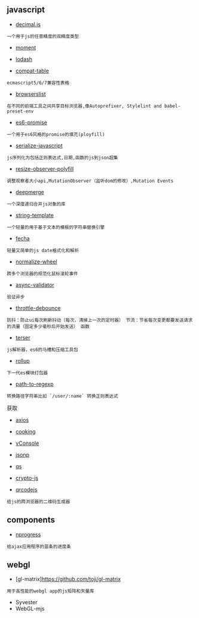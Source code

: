 ## javascript

* [decimal.js](https://github.com/MikeMcl/decimal.js)

``` 
一个用于js的任意精度的双精度类型
```

* [moment](https://github.com/moment/moment)
* [lodash](https://github.com/lodash/lodash)

* [compat-table](https://github.com/kangax/compat-table)

``` 
ecmascript5/6/7兼容性表格
```

* [browserslist](https://github.com/browserslist/browserslist)

``` 
在不同的前端工具之间共享目标浏览器,像Autoprefixer, Stylelint and babel-preset-env
```

* [es6-promise](https://github.com/stefanpenner/es6-promise)

``` 
一个用于es6风格的promise的填充(ployfill)
```

* [serialize-javascript](https://github.com/yahoo/serialize-javascript)

``` 
js序列化为包括正则表达式,日期,函数的js到json超集
```

* [resize-observer-polyfill](https://github.com/que-etc/resize-observer-polyfill)

``` 
调整观察者大小api,MutationObserver（监听dom的修改）,Mutation Events
```

* [deepmerge](https://github.com/TehShrike/deepmerge)

``` 
一个深度递归合并js对象的库
```

* [string-template](https://github.com/Matt-Esch/string-template)

``` 
一个轻量的用于基于文本的模板的字符串替换引擎
```

* [fecha](https://github.com/taylorhakes/fecha)

``` 
轻量又简单的js date格式化和解析
```

* [normalize-wheel](https://github.com/basilfx/normalize-wheel)

``` 
跨多个浏览器的规范化鼠标滚轮事件
```

* [async-validator](https://github.com/yiminghe/async-validator)

``` 
验证异步
```

* [throttle-debounce](https://github.com/niksy/throttle-debounce)

``` 
防抖：防止ui每次刷新抖动（每次，清掉上一次的定时器） 节流：节省每次变更都要发送请求的流量（固定多少毫秒后开始发送） 函数
```

* [terser](https://github.com/terser/terser)

``` 
js解析器，es6的马槽和压缩工具包
```

* [rollup](https://github.com/rollup/rollup)

``` 
下一代es模块打包器
```

* [path-to-regexp](https://github.com/pillarjs/path-to-regexp)

``` 
转换路径字符串比如 `/user/:name` 转换正则表达式

```

获取

* [axios](https://github.com/axios/axios)
* [cooking](https://github.com/ElemeFE/cooking)
* [vConsole](https://github.com/Tencent/vConsole)
* [jsonp](https://github.com/webmodules/jsonp)
* [qs](https://github.com/ljharb/qs)
* [crypto-js](https://github.com/brix/crypto-js)

* [qrcodejs](https://github.com/davidshimjs/qrcodejs)

``` 
给js的跨浏览器的二维码生成器
```

## components

* [nprogress](https://github.com/rstacruz/nprogress)

``` 
给ajax应用程序的苗条的进度条 
```

## webgl

* [gl-matrix]https://github.com/toji/gl-matrix

``` 
用于高性能的webgl app的js矩阵和矢量库
```

* Syvester
* WebGL-mjs
